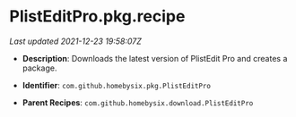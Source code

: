 # PlistEditPro.pkg.recipe

_Last updated 2021-12-23 19:58:07Z_

- **Description**: Downloads the latest version of PlistEdit Pro and creates a package.

- **Identifier**: `com.github.homebysix.pkg.PlistEditPro`

- **Parent Recipes**: `com.github.homebysix.download.PlistEditPro`